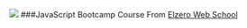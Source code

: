 ![](https://camo.githubusercontent.com/bbf1f637de2e3990773fc68c19a1b321c8d2122681897b23c698c83d345579e6/68747470733a2f2f656c7a65726f2e6f72672f6a732e706e67)
###JavaScript Bootcamp Course From [Elzero Web School](https://elzero.org/)
